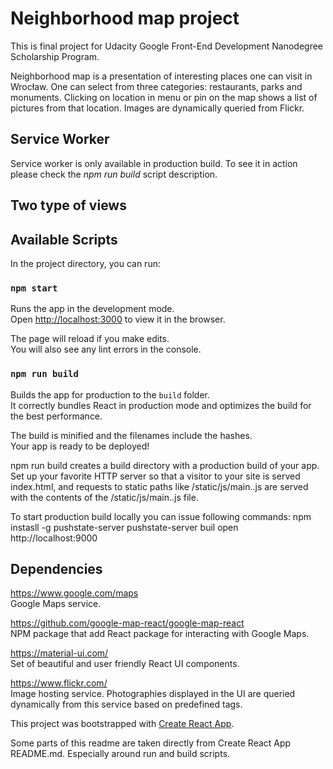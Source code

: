 # Neighborhood map project

This is final project for Udacity Google Front-End Development Nanodegree Scholarship Program.

Neighborhood map is a presentation of interesting places one can visit in Wrocław. One can select from three categories: restaurants, parks and monuments. Clicking on location in menu or pin on the map shows a list of pictures from that location. Images are dynamically queried from Flickr.

## Service Worker
Service worker is only available in production build. To see it in action please check the _npm run build_ script description.

## Two type of views

## Available Scripts

In the project directory, you can run:

### `npm start`

Runs the app in the development mode.<br>
Open [http://localhost:3000](http://localhost:3000) to view it in the browser.

The page will reload if you make edits.<br>
You will also see any lint errors in the console.

### `npm run build`

Builds the app for production to the `build` folder.<br>
It correctly bundles React in production mode and optimizes the build for the best performance.

The build is minified and the filenames include the hashes.<br>
Your app is ready to be deployed!

npm run build creates a build directory with a production build of your app. Set up your favorite HTTP server so that a visitor to your site is served index.html, and requests to static paths like /static/js/main.<hash>.js are served with the contents of the /static/js/main.<hash>.js file.

To start production build locally you can issue following commands:
  npm instasll -g pushstate-server
  pushstate-server buil
  open http://localhost:9000

## Dependencies

https://www.google.com/maps<br>
Google Maps service.

https://github.com/google-map-react/google-map-react<br>
NPM package that add React package for interacting with Google Maps.

https://material-ui.com/<br>
Set of beautiful and user friendly React UI components.

https://www.flickr.com/<br>
Image hosting service. Photographies displayed in the UI are queried dynamically from this service based on predefined tags.

This project was bootstrapped with [Create React App](https://github.com/facebookincubator/create-react-app).

Some parts of this readme are taken directly from Create React App README.md. Especially around run and build scripts.
